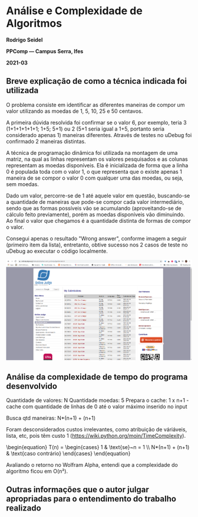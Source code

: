 # Análise e Complexidade de Algoritmos

**Rodrigo Seidel**

**PPComp — Campus Serra, Ifes**

**2021-03**

## Breve explicação de como a técnica indicada foi utilizada

O problema consiste em identificar as diferentes maneiras de compor um valor utilizando as moedas de 1, 5, 10, 25 e 50 centavos.

A primeira dúvida resolvida foi confirmar se o valor 6, por exemplo, teria 3 (1+1+1+1+1+1; 1+5; 5+1) ou 2 (5+1 seria igual a 1+5, portanto seria considerado apenas 1) maneiras diferentes. Através de testes no uDebug foi confirmado 2 maneiras distintas.

A técnica de programação dinâmica foi utilizada na montagem de uma matriz, na qual as linhas representam os valores pesquisados e as colunas representam as moedas disponíveis. Ela é inicializada de forma que a linha 0 é populada toda com o valor 1, o que representa que o existe apenas 1 maneira de se compor o valor 0 com qualquer uma das moedas, ou seja, sem moedas.

Dado um valor, percorre-se de 1 até aquele valor em questão, buscando-se a quantidade de maneiras que pode-se compor cada valor intermediário, sendo que as formas possíveis vão se acumulando (aproveitando-se de cálculo feito previamente), porém as moedas disponíveis vão diminuindo. Ao final o valor que chegamos é a quantidade distinta de formas de compor o valor.

Consegui apenas o resultado "Wrong answer", conforme imagem a seguir (primeiro item da lista), entretanto, obtive sucesso nos 2 casos de teste no uDebug ao executar o código localmente.

![Veredito](./00674-veredito.png)


## Análise da complexidade de tempo do programa desenvolvido

Quantidade de valores: N
Quantidade moedas: 5
Prepara o cache: 1 x n+1 - cache com quantidade de linhas de 0 até o valor máximo inserido no input

Busca qtd maneiras: N*(n+1) + (n+1)

Foram desconsiderados custos irrelevantes, como atribuição de váriáveis, lista, etc, pois têm custo 1 (https://wiki.python.org/moin/TimeComplexity).


<div class="math">
\begin{equation}
T(n) =
  \begin{cases}
    1 & \text{se}~n = 1 \\
    N*(n+1) + (n+1) & \text{caso contrário}
  \end{cases}
\end{equation}
</div>

Avaliando o retorno no Wolfram Alpha, entendi que a complexidade do algoritmo ficou em O(n²).


## Outras informações que o autor julgar apropriadas para o entendimento do trabalho realizado

